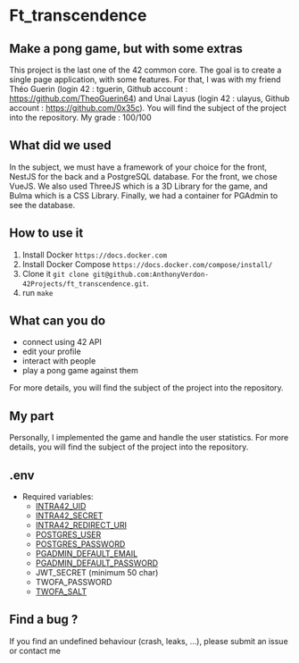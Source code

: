 # Ft_transcendence

## Make a pong game, but with some extras

This project is the last one of the 42 common core. The goal is to create a single page application, with some features. For that, I was with my friend Théo Guerin (login 42 : tguerin, Github account : https://github.com/TheoGuerin64) and Unai Layus (login 42 : ulayus, Github account : https://github.com/0x35c). You will find the subject of the project into the repository. My grade : 100/100

## What did we used

In the subject, we must have a framework of your choice for the front, NestJS for the back and a PostgreSQL database. For the front, we chose VueJS. We also used ThreeJS which is a 3D Library for the game, and Bulma which is a CSS Library. Finally, we had a container for PGAdmin to see the database. 

## How to use it 

1. Install Docker `https://docs.docker.com`
2. Install Docker Compose `https://docs.docker.com/compose/install/`
3. Clone it `git clone git@github.com:AnthonyVerdon-42Projects/ft_transcendence.git`.
4. run `make`

## What can you do

- connect using 42 API
- edit your profile
- interact with people
- play a pong game against them

For more details, you will find the subject of the project into the repository.

## My part

Personally, I implemented the game and handle the user statistics.
For more details, you will find the subject of the project into the repository.

## .env

* Required variables:
  * [INTRA42_UID](https://profile.intra.42.fr/oauth/applications)
  * [INTRA42_SECRET](https://profile.intra.42.fr/oauth/applications)
  * [INTRA42_REDIRECT_URI](https://profile.intra.42.fr/oauth/applications)
  * [POSTGRES_USER](https://github.com/docker-library/docs/blob/master/postgres/README.md#postgres_user)
  * [POSTGRES_PASSWORD](https://github.com/docker-library/docs/blob/master/postgres/README.md#postgres_password)
  * [PGADMIN_DEFAULT_EMAIL](https://www.pgadmin.org/docs/pgadmin4/latest/container_deployment.html)
  * [PGADMIN_DEFAULT_PASSWORD](https://www.pgadmin.org/docs/pgadmin4/latest/container_deployment.html)
  * JWT_SECRET (minimum 50 char)
  * TWOFA_PASSWORD
  * [TWOFA_SALT](https://en.wikipedia.org/wiki/Salt)

## Find a bug ?

If you find an undefined behaviour (crash, leaks, ...), please submit an issue or contact me